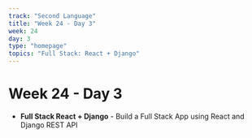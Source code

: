```yaml
---
track: "Second Language"
title: "Week 24 - Day 3"
week: 24
day: 3
type: "homepage"
topics: "Full Stack: React + Django"
---
```



# Week 24 - Day 3

- **Full Stack React + Django** - Build a Full Stack App using React and Django REST API
